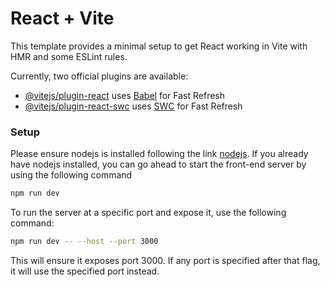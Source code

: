 # React + Vite

This template provides a minimal setup to get React working in Vite with HMR and some ESLint rules.

Currently, two official plugins are available:

- [@vitejs/plugin-react](https://github.com/vitejs/vite-plugin-react/blob/main/packages/plugin-react/README.md) uses [Babel](https://babeljs.io/) for Fast Refresh
- [@vitejs/plugin-react-swc](https://github.com/vitejs/vite-plugin-react-swc) uses [SWC](https://swc.rs/) for Fast Refresh

### Setup
Please ensure nodejs is installed following the link [nodejs](https://nodejs.org/en). If you already have nodejs installed, you can go ahead to start the front-end server by using the following command

```bash
npm run dev
```

To run the server at a specific port and expose it, use the following command:

```bash
npm run dev -- --host --port 3000
```

This will ensure it exposes port 3000. If any port is specified after that flag, it will use the specified port instead.
